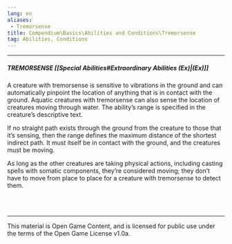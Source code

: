 ```yaml
---
lang: en
aliases:
 - Tremorsense
title: Compendium\Basics\Abilities and Conditions\Tremorsense
tag: Abilities, Conditions
---
```


---
##### TREMORSENSE [[Special Abilities#Extraordinary Abilities (Ex)|(Ex)]]

A creature with tremorsense is sensitive to vibrations in the ground and can automatically pinpoint the location of anything that is in contact with the ground. Aquatic creatures with tremorsense can also sense the location of creatures moving through water. The ability’s range is specified in the creature’s descriptive text.  

If no straight path exists through the ground from the creature to those that it’s sensing, then the range defines the maximum distance of the shortest indirect path. It must itself be in contact with the ground, and the creatures must be moving.

As long as the other creatures are taking physical actions, including casting spells with somatic components, they’re considered moving; they don’t have to move from place to place for a creature with tremorsense to detect them.


<br><br>

---

This material is Open Game Content, and is licensed for public use under the terms of the Open Game License v1.0a.
